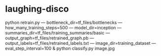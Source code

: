 # laughing-disco
python retrain.py — bottleneck_dir=tf_files/bottlenecks — how_many_training_steps=500 — model_dir=inception — summaries_dir=tf_files/training_summaries/basic — output_graph=tf_files/retrained_graph.pb — output_labels=tf_files/retrained_labels.txt — image_dir=training_dataset — eval_step_interval=100 & python classify.py image.jpg

